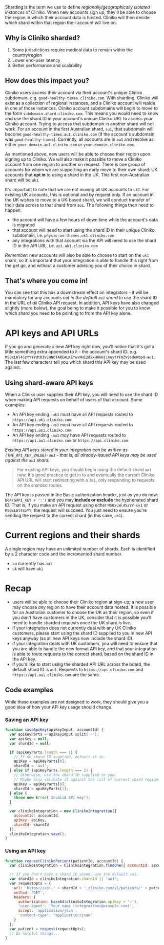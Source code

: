 Sharding is the term we use to define _regionally/geographically isolated instances_ of Cliniko. When new accounts sign up, they'll be able to choose the region in which their account data is hosted. Cliniko will then decide which shard within that region their account will live on.

## Why is Cliniko sharded?

1. Some jurisdictions require medical data to remain within the country/region
2. Lower end-user latency
3. Better performance and scalability

## How does this impact you?

Cliniko users access their account via their account's unique Cliniko subdomain, e.g. `good-healthy-times.cliniko.com`.
With sharding, Cliniko will exist as a collection of regional instances, and a Cliniko account will reside in one of those instances. Cliniko account subdomains will begin to move to the form `subdomain.shard.cliniko.com`. This means you would need to know and use the shard ID in your account's unique Cliniko URL to access your Cliniko account. Trying to access that subdomain in another shard will not work. For an account in the first Australian shard, `au1`, that subdomain will become `good-healthy-times.au1.cliniko.com` (if the account's subdomain was `good-healthy-times`). Currently, all accounts are in `au1` and resolve as either `your-domain.au1.cliniko.com` or `your-domain.cliniko.com`.

As mentioned above, new users will be able to choose their region upon signing up to Cliniko. We will also make it possible to move a Cliniko account from one region to another on request. There is one group of accounts for whom we are supporting an early move to their own shard: UK accounts that **opt in** to using a shard in the UK. This first non-Australian shard will be `uk1`.

It's important to note that we are not moving all UK accounts to `uk1`. For existing UK accounts, this is optional and by request only. If an account in the UK wishes to move to a UK-based shard, we will conduct transfer of their data across to that shard from `au1`. The following things then need to happen:

- the account will have a few hours of down time while the account's data is migrated
- that account will need to start using the shard ID in their unique Cliniko subdomain, i.e. `physio-on-thames.uk1.cliniko.com`
- any integrations with that account via the API will need to use the shard ID in the API URL, i.e. `api.uk1.cliniko.com`

_Remember:_ new accounts will also be able to choose to start on the `uk1` shard, so it is important that your integration is able to handle this right from the get go, and without a customer advising you of their choice in shard.

## That's where you come in!

You can see that this has a downstream effect on integrators - it will be mandatory for any accounts _not in the default `au1` shard_ to use the shard ID in the URL of _all_ Cliniko API request. In addition, API keys have also changed slightly (more below), the goal being to make it possible for you to know which shard you need to be pointing to from the API key alone.

# API keys and API URLs

If you go and generate a new API key right now, you'll notice that it's got a little something extra appended to it - the account's shard ID. e.g. `MS0xLWl4SzYYYYdtR3V2HNOTAREALKEYwvNHI2d2xHHHHjLXuytrF0ZV9sdeW0pd-au1`. The last few characters tell you which shard this API key may be used against.

## Using shard-aware API keys

When a Cliniko user supplies their API key, you will need to use the shard ID when making API requests on behalf of users of that account.
Some examples:

- An API key ending `-uk1` must have all API requests routed to `https://api.uk1.cliniko.com`
- An API key ending `-us1` must have all API requests routed to `https://api.us1.cliniko.com`
- An API key ending `-au1` _may_ have API requests routed to `https://api.au1.cliniko.com` or `https://api.cliniko.com`

_Existing API keys stored in your integration can be written as `{THE_API_KEY_VALUE}-au1` - that is, all already-issued API keys may be used against the `au1` shard._

> For existing API keys, you should begin using the default shard `au1` now. It's good practice to get in to and eventually the current Cliniko API URL will start redirecting with a `301`, only responding to requests on the sharded routes.

The API key is passed in the Basic authorization header, just as you do now: `b64($API_KEY + ':')` and you may **include or exclude** the hyphenated shard ID. That is, if you make an API request using either `MS0xLWl4SzYY-uk1` or `MS0xLWl4SzYY`, the request will succeed. You just need to ensure you're sending the request to the correct shard (in this case, `uk1`).

# Current regions and their shards

A single region may have an unlimited number of shards. Each is identified by a 2 character code and the incremented shard number.

- `au` currently has `au1`
- `uk` will have `uk1`

# Recap

- users will be able to choose their Cliniko region at sign-up; a new user may choose _any_ region to have their account data hosted. It is possible for an Australian customer to choose the UK as their region, so even if you don't have customers in the UK, consider that it is possible you'll need to handle sharded requests once the UK shard is live.
- if your integration does not currently deal with any UK Cliniko customers, please start using the shard ID supplied to you in new API keys anyway (as all new API keys now include the shard ID).
- if your integration deals with UK customers, you will need to ensure that you are able to handle the new format API key, and that your integration is able to route requests to the correct shard, based on the shard ID in the API key.
- if you'd like to start using the sharded API URL across the board, the default shard ID is `au1`. Requests to `https://api.cliniko.com` and `https://api.au1.cliniko.com` are the same.

## Code examples

While these examples are not designed to work, they should give you a good idea of how your API key usage should change.

### Saving an API key

```js
function saveApiKey(apiKeyInput, accountId) {
  var apiKeyParts = apiKeyInput.split('-');
  var apiKey = null;
  var shardId = null;

  if (apiKeyParts.length === 1) {
    // If no shard ID supplied, default it in.
    apiKey = apiKeyParts[0];
    shardId = 'au1';
  } else if (apiKeyParts.length === 2) {
    // Otherwise, use the shard ID supplied to you.
    // Maybe also validate it against the list of current shard regions?
    apiKey = apiKeyParts[0];
    shardId = apiKeyParts[1];
  } else {
    throw new Error('Invalid API key');
  }

  var clinikoIntegration = new ClinikoIntegration({
    accountId: accountId,
    apiKey: apiKey,
    shardId: shardId
  });
  clinikoIntegration.save();
}
```

### Using an API key

```js
function requestClinikoPatient(patientId, accountId) {
  var clinikoIntegration = ClinikoIntegration.findOne({ accountId: accountId });

  // If you don't have a shard ID saved, use the default au1.
  var shardId = clinikoIntegration.shardId || 'au1';
  var requestOpts = {
    url: 'https://api.' + shardId + '.cliniko.com/v1/patients/' + patientId,
    method: 'GET',
    headers: {
      authorization: base64(clinikoIntegration.apiKey + ':'),
      'user-agent': 'Your name (integrations@example.com)',
      accept: 'application/json',
      'content-type': 'application/json'
    }
  };
  var patient = request(requestOpts);
  // Do helpful things...
}
```
